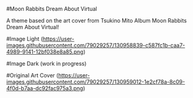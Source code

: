 #Moon Rabbits Dream About Virtual

A theme based on the art cover from Tsukino Mito Album Moon Rabbits Dream About Virtual!

#Image Light
(https://user-images.githubusercontent.com/79029257/130958839-c587fc1b-caa7-4989-9141-12bf038e8a85.png)

#Image Dark (work in progress)

#Original Art Cover
(https://user-images.githubusercontent.com/79029257/130959012-1e2cf78a-8c09-4f0d-b7aa-dc92fac975a3.png)

